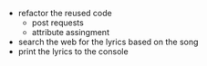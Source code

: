 

- refactor the reused code
    - post requests
    - attribute assingment
- search the web for the lyrics based on the song
- print the lyrics to the console

